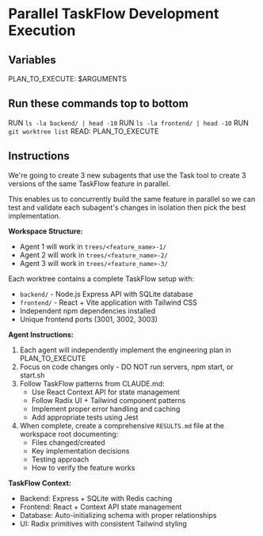 # Parallel TaskFlow Development Execution

## Variables
PLAN_TO_EXECUTE: $ARGUMENTS

## Run these commands top to bottom
RUN `ls -la backend/ | head -10`
RUN `ls -la frontend/ | head -10`
RUN `git worktree list`
READ: PLAN_TO_EXECUTE

## Instructions

We're going to create 3 new subagents that use the Task tool to create 3 versions of the same TaskFlow feature in parallel.

This enables us to concurrently build the same feature in parallel so we can test and validate each subagent's changes in isolation then pick the best implementation.

**Workspace Structure:**
- Agent 1 will work in `trees/<feature_name>-1/`
- Agent 2 will work in `trees/<feature_name>-2/`  
- Agent 3 will work in `trees/<feature_name>-3/`

Each worktree contains a complete TaskFlow setup with:
- `backend/` - Node.js Express API with SQLite database
- `frontend/` - React + Vite application with Tailwind CSS
- Independent npm dependencies installed
- Unique frontend ports (3001, 3002, 3003)

**Agent Instructions:**
1. Each agent will independently implement the engineering plan in PLAN_TO_EXECUTE
2. Focus on code changes only - DO NOT run servers, npm start, or start.sh
3. Follow TaskFlow patterns from CLAUDE.md:
   - Use React Context API for state management
   - Follow Radix UI + Tailwind component patterns
   - Implement proper error handling and caching
   - Add appropriate tests using Jest
4. When complete, create a comprehensive `RESULTS.md` file at the workspace root documenting:
   - Files changed/created
   - Key implementation decisions
   - Testing approach
   - How to verify the feature works

**TaskFlow Context:**
- Backend: Express + SQLite with Redis caching
- Frontend: React + Context API state management
- Database: Auto-initializing schema with proper relationships
- UI: Radix primitives with consistent Tailwind styling